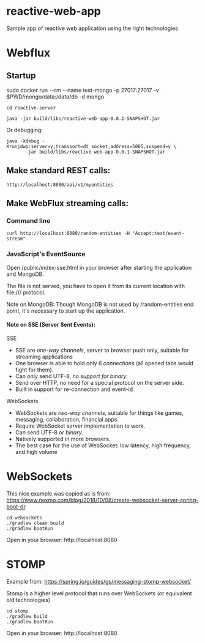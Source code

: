 # reactive-web-app
Sample app of reactive web application using the right technologies

# Webflux

## Startup

sudo docker run --rm --name test-mongo -p 27017:27017 -v $PWD/mongo/data:/data/db -d mongo

```
cd reactive-server

java -jar build/libs/reactive-web-app-0.0.1-SNAPSHOT.jar
```

Or debugging:

```
java -Xdebug -Xrunjdwp:server=y,transport=dt_socket,address=5005,suspend=y \
       -jar build/libs/reactive-web-app-0.0.1-SNAPSHOT.jar
```

## Make standard REST calls:

`http://localhost:8080/api/v1/myentities`

## Make WebFlux streaming calls:

### Command line

`curl http://localhost:8080/random-entities -H "Accept:text/event-stream"`


### JavaScript's EventSource

Open /public/index-sse.html in your browser after starting the application and MongoDB.

The file is not served, you have to open it from its current location with file:/// protocol.

Note on MongoDB: Though MongoDB is not used by /random-entities end point, it's necessary to start up the application.


#### Note on SSE (Server Sent Events):

SSE
* SSE are *one-way channels*, server to browser push only, suitable for streaming applications
* One browser is able to hold only *6 connections* (all opened tabs would fight for them).
* Can only send UTF-8, *no support for binary*.
* Send over HTTP, no need for a special protocol on the server side.
* Built in support for re-connection and event-id

WebSockets
* WebSockets are *two-way channels*, suitable for things like games, messaging, collaboration, financial apps.
* Require WebSocket server implementation to work.
* Can send UTF-8 or *binary*.
* Natively supported in more browsers.
* The best case for the use of WebSocket: low latency, high frequency, and high volume

# WebSockets

This nice example was copied as is from: https://www.nexmo.com/blog/2018/10/08/create-websocket-server-spring-boot-dr

```
cd websockets
./gradlew clean build
./gradlew bootRun
```

Open in your browser: http://localhost:8080

# STOMP

Example from: https://spring.io/guides/gs/messaging-stomp-websocket/

Stomp is a higher level protocol that runs over WebSockets (or equivalent old technologies)

```
cd stomp
./gradlew build
./gradlew bootRun
```

Open in your browser: http://localhost:8080
